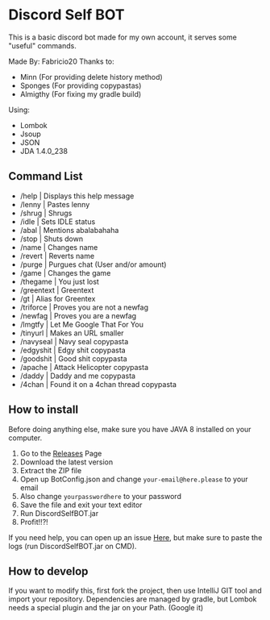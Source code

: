 # Discord Self BOT
This is a basic discord bot made for my own account, it serves some "useful" commands.

Made By: Fabricio20
Thanks to: 
-   Minn (For providing delete history method)
-   Sponges (For providing copypastas)
-   Almigthy (For fixing my gradle build)

Using:
- Lombok
- Jsoup
- JSON
- JDA 1.4.0_238

## Command List
- /help      | Displays this help message
- /lenny     | Pastes lenny
- /shrug     | Shrugs
- /idle      | Sets IDLE status
- /abal      | Mentions abalabahaha
- /stop      | Shuts down
- /name      | Changes name
- /revert    | Reverts name
- /purge     | Purgues chat (User and/or amount)
- /game      | Changes the game
- /thegame   | You just lost
- /greentext | Greentext
- /gt        | Alias for Greentex
- /triforce  | Proves you are not a newfag
- /newfag    | Proves you are a newfag
- /lmgtfy    | Let Me Google That For You
- /tinyurl   | Makes an URL smaller
- /navyseal  | Navy seal copypasta
- /edgyshit  | Edgy shit copypasta
- /goodshit  | Good shit copypasta
- /apache    | Attack Helicopter copypasta
- /daddy     | Daddy and me copypasta
- /4chan     | Found it on a 4chan thread copypasta

## How to install
Before doing anything else, make sure you have JAVA 8 installed on your computer.

1. Go to the [Releases](https://github.com/Fabricio20/DiscordSelfBot/releases) Page
2. Download the latest version
3. Extract the ZIP file
4. Open up BotConfig.json and change `your-email@here.please` to your email
5. Also change `yourpasswordhere` to your password
6. Save the file and exit your text editor
7. Run DiscordSelfBOT.jar
8. Profit!!?!

If you need help, you can open up an issue [Here](https://github.com/Fabricio20/DiscordSelfBot/issues), but make sure to paste the logs (run DiscordSelfBOT.jar on CMD).

## How to develop

If you want to modify this, first fork the project, then use IntelliJ GIT tool and import your repository.
Dependencies are managed by gradle, but Lombok needs a special plugin and the jar on your Path. (Google it)
